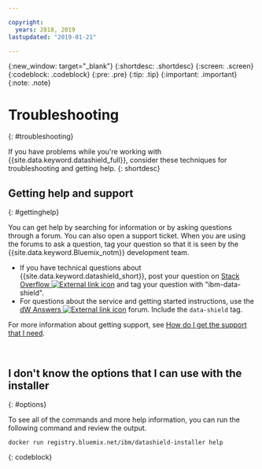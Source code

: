 ```yaml
---

copyright:
  years: 2018, 2019
lastupdated: "2019-01-21"

---
```


{:new_window: target="_blank"}
{:shortdesc: .shortdesc}
{:screen: .screen}
{:codeblock: .codeblock}
{:pre: .pre}
{:tip: .tip}
{:important: .important}
{:note: .note}

# Troubleshooting
{: #troubleshooting}

If you have problems while you're working with {{site.data.keyword.datashield_full}}, consider these techniques for troubleshooting and getting help.
{: shortdesc}

## Getting help and support
{: #gettinghelp}

You can get help by searching for information or by asking questions through a forum. You can also open a support ticket. When you are using the forums to ask a question, tag your question so that it is seen by the {{site.data.keyword.Bluemix_notm}} development team.
  * If you have technical questions about {{site.data.keyword.datashield_short}}, post your question on <a href="https://stackoverflow.com/search?q=ibm-data-shield" target="_blank">Stack Overflow <img src="../../icons/launch-glyph.svg" alt="External link icon"></a> and tag your question with "ibm-data-shield".
  * For questions about the service and getting started instructions, use the <a href="https://developer.ibm.com/answers/topics/data-shield/" target="_blank">dW Answers <img src="../../icons/launch-glyph.svg" alt="External link icon"></a> forum. Include the `data-shield` tag.

For more information about getting support, see [How do I get the support that I need](/docs/get-support/howtogetsupport.html#getting-customer-support).

</br>

## I don't know the options that I can use with the installer
{: #options}

To see all of the commands and more help information, you can run the following command and review the output.

```
docker run registry.bluemix.net/ibm/datashield-installer help
```
{: codeblock}

